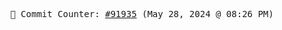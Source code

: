 <p align="center">
    <samp>
        📮 Commit Counter: <a href="https://github.com/Javascript-void0/Javascript-void0/commits/main">#91935</a> (May 28, 2024 @ 08:26 PM)
    </samp>
</p>
